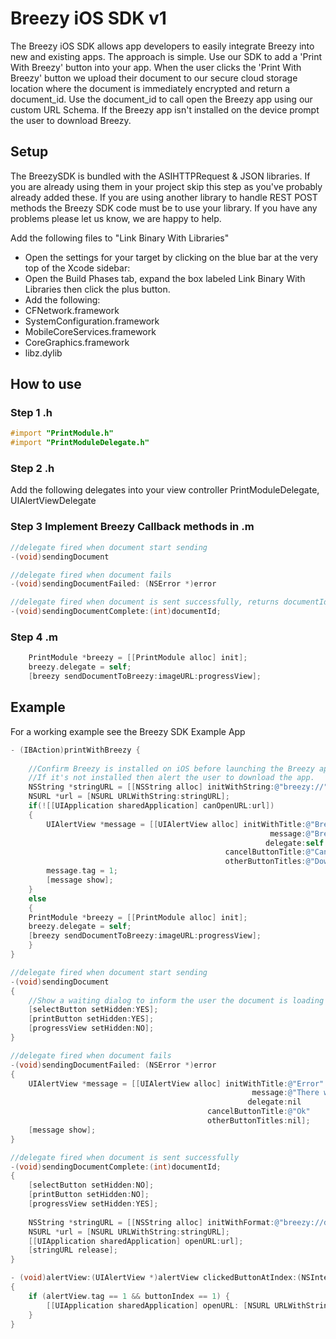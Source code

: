 Breezy iOS SDK v1
============================

The Breezy iOS SDK allows app developers to easily integrate Breezy into new and existing apps.  The approach is simple.  Use our SDK to add a 'Print With Breezy' button into your app. When the user clicks the 'Print With Breezy' button we upload their document to our secure cloud storage location where the document is immediately encrypted and return a document_id.  Use the document_id to call open the Breezy app using our custom URL Schema.  If the Breezy app isn't installed on the device prompt the user to download Breezy.


Setup
----------------
The BreezySDK is bundled with the ASIHTTPRequest & JSON libraries. If you are already using them in your project skip this step as you've probably already added these.  If you are using another library to handle REST POST methods the Breezy SDK code must be to use your library.  If you have any problems please let us know, we are happy to help.

Add the following files to "Link Binary With Libraries"
- Open the settings for your target by clicking on the blue bar at the very top of the Xcode sidebar:
- Open the Build Phases tab, expand the box labeled Link Binary With Libraries then click the plus button.
- Add the following: 
- CFNetwork.framework
- SystemConfiguration.framework
- MobileCoreServices.framework
- CoreGraphics.framework
- libz.dylib

How to use
----------------

### Step 1 .h
```objective-c
#import "PrintModule.h"
#import "PrintModuleDelegate.h"
```

### Step 2 .h
Add the following delegates into your view controller
PrintModuleDelegate, UIAlertViewDelegate

### Step 3 Implement Breezy Callback methods in .m
```objective-c
//delegate fired when document start sending
-(void)sendingDocument 
```

```objective-c
//delegate fired when document fails
-(void)sendingDocumentFailed: (NSError *)error 
```

```objective-c
//delegate fired when document is sent successfully, returns documentId
-(void)sendingDocumentComplete:(int)documentId; 
```

### Step 4 .m
```objective-c
    PrintModule *breezy = [[PrintModule alloc] init];
    breezy.delegate = self;
    [breezy sendDocumentToBreezy:imageURL:progressView];
```

Example
----------------

For a working example see the Breezy SDK Example App
```objective-c
- (IBAction)printWithBreezy {
    
    //Confirm Breezy is installed on iOS before launching the Breezy app. 
    //If it's not installed then alert the user to download the app.
    NSString *stringURL = [[NSString alloc] initWithString:@"breezy://"];
    NSURL *url = [NSURL URLWithString:stringURL];
    if(![[UIApplication sharedApplication] canOpenURL:url])
    {
        UIAlertView *message = [[UIAlertView alloc] initWithTitle:@"Breezy Not Installed"
                                                          message:@"Breezy is the world's most secure mobile printing app.  Download it now to continue printing this document."
                                                         delegate:self
                                                cancelButtonTitle:@"Cancel"
                                                otherButtonTitles:@"Download",nil];
        message.tag = 1;
        [message show];
    }
    else
    {
    PrintModule *breezy = [[PrintModule alloc] init];
    breezy.delegate = self;
    [breezy sendDocumentToBreezy:imageURL:progressView];
    }
}
```

```objective-c
//delegate fired when document start sending
-(void)sendingDocument
{   
    //Show a waiting dialog to inform the user the document is loading
    [selectButton setHidden:YES];
    [printButton setHidden:YES];
    [progressView setHidden:NO];
}

//delegate fired when document fails
-(void)sendingDocumentFailed: (NSError *)error
{
    UIAlertView *message = [[UIAlertView alloc] initWithTitle:@"Error"
                                                      message:@"There was an error communicating with the Breezy print service.\nPlease try again."
                                                     delegate:nil
                                            cancelButtonTitle:@"Ok"
                                            otherButtonTitles:nil];
    [message show];
}
```

```objective-c
//delegate fired when document is sent successfully
-(void)sendingDocumentComplete:(int)documentId;
{
    [selectButton setHidden:NO];
    [printButton setHidden:NO];
    [progressView setHidden:YES];
    
    NSString *stringURL = [[NSString alloc] initWithFormat:@"breezy://document_id=%i&customUrl=%@",documentId,@"breezyphoto"];
    NSURL *url = [NSURL URLWithString:stringURL];
    [[UIApplication sharedApplication] openURL:url];
    [stringURL release];
}

- (void)alertView:(UIAlertView *)alertView clickedButtonAtIndex:(NSInteger)buttonIndex
{
    if (alertView.tag == 1 && buttonIndex == 1) {
        [[UIApplication sharedApplication] openURL: [NSURL URLWithString:@"http://itunes.apple.com/us/app/breezy-print-and-fax/id438846342?mt=8&uo=6"]];
    }
}
```
